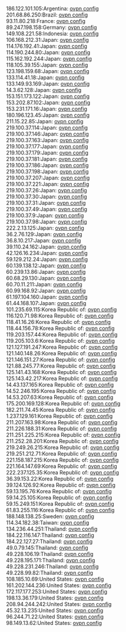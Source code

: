 186.122.101.105:Argentina: [ovpn config](vpn/186_122_101_105.ovpn)  
201.68.86.250:Brazil: [ovpn config](vpn/201_68_86_250.ovpn)  
93.11.80.218:France: [ovpn config](vpn/93_11_80_218.ovpn)  
89.247.198.158:Germany: [ovpn config](vpn/89_247_198_158.ovpn)  
149.108.221.58:Indonesia: [ovpn config](vpn/149_108_221_58.ovpn)  
106.168.212.31:Japan: [ovpn config](vpn/106_168_212_31.ovpn)  
114.176.192.41:Japan: [ovpn config](vpn/114_176_192_41.ovpn)  
114.190.244.80:Japan: [ovpn config](vpn/114_190_244_80.ovpn)  
115.162.192.244:Japan: [ovpn config](vpn/115_162_192_244.ovpn)  
118.105.39.155:Japan: [ovpn config](vpn/118_105_39_155.ovpn)  
123.198.159.68:Japan: [ovpn config](vpn/123_198_159_68.ovpn)  
133.114.41.18:Japan: [ovpn config](vpn/133_114_41_18.ovpn)  
133.149.93.169:Japan: [ovpn config](vpn/133_149_93_169.ovpn)  
14.3.62.128:Japan: [ovpn config](vpn/14_3_62_128.ovpn)  
153.151.173.122:Japan: [ovpn config](vpn/153_151_173_122.ovpn)  
153.202.87.102:Japan: [ovpn config](vpn/153_202_87_102.ovpn)  
153.231.171.16:Japan: [ovpn config](vpn/153_231_171_16.ovpn)  
180.196.123.45:Japan: [ovpn config](vpn/180_196_123_45.ovpn)  
211.15.22.85:Japan: [ovpn config](vpn/211_15_22_85.ovpn)  
219.100.37.114:Japan: [ovpn config](vpn/219_100_37_114.ovpn)  
219.100.37.146:Japan: [ovpn config](vpn/219_100_37_146.ovpn)  
219.100.37.163:Japan: [ovpn config](vpn/219_100_37_163.ovpn)  
219.100.37.177:Japan: [ovpn config](vpn/219_100_37_177.ovpn)  
219.100.37.179:Japan: [ovpn config](vpn/219_100_37_179.ovpn)  
219.100.37.181:Japan: [ovpn config](vpn/219_100_37_181.ovpn)  
219.100.37.186:Japan: [ovpn config](vpn/219_100_37_186.ovpn)  
219.100.37.198:Japan: [ovpn config](vpn/219_100_37_198.ovpn)  
219.100.37.207:Japan: [ovpn config](vpn/219_100_37_207.ovpn)  
219.100.37.221:Japan: [ovpn config](vpn/219_100_37_221.ovpn)  
219.100.37.26:Japan: [ovpn config](vpn/219_100_37_26.ovpn)  
219.100.37.30:Japan: [ovpn config](vpn/219_100_37_30.ovpn)  
219.100.37.31:Japan: [ovpn config](vpn/219_100_37_31.ovpn)  
219.100.37.49:Japan: [ovpn config](vpn/219_100_37_49.ovpn)  
219.100.37.9:Japan: [ovpn config](vpn/219_100_37_9.ovpn)  
219.100.37.98:Japan: [ovpn config](vpn/219_100_37_98.ovpn)  
222.2.13.125:Japan: [ovpn config](vpn/222_2_13_125.ovpn)  
36.2.76.129:Japan: [ovpn config](vpn/36_2_76_129.ovpn)  
36.8.10.217:Japan: [ovpn config](vpn/36_8_10_217.ovpn)  
39.110.24.162:Japan: [ovpn config](vpn/39_110_24_162.ovpn)  
42.126.16.234:Japan: [ovpn config](vpn/42_126_16_234.ovpn)  
59.129.212.24:Japan: [ovpn config](vpn/59_129_212_24.ovpn)  
60.139.138.12:Japan: [ovpn config](vpn/60_139_138_12.ovpn)  
60.239.13.86:Japan: [ovpn config](vpn/60_239_13_86.ovpn)  
60.68.29.130:Japan: [ovpn config](vpn/60_68_29_130.ovpn)  
60.70.11.211:Japan: [ovpn config](vpn/60_70_11_211.ovpn)  
60.99.168.92:Japan: [ovpn config](vpn/60_99_168_92.ovpn)  
61.197.104.160:Japan: [ovpn config](vpn/61_197_104_160.ovpn)  
61.44.168.107:Japan: [ovpn config](vpn/61_44_168_107.ovpn)  
101.235.69.115:Korea Republic of: [ovpn config](vpn/101_235_69_115.ovpn)  
116.120.71.98:Korea Republic of: [ovpn config](vpn/116_120_71_98.ovpn)  
118.41.16.26:Korea Republic of: [ovpn config](vpn/118_41_16_26.ovpn)  
118.44.156.78:Korea Republic of: [ovpn config](vpn/118_44_156_78.ovpn)  
119.203.157.44:Korea Republic of: [ovpn config](vpn/119_203_157_44.ovpn)  
119.205.103.6:Korea Republic of: [ovpn config](vpn/119_205_103_6.ovpn)  
121.127.191.247:Korea Republic of: [ovpn config](vpn/121_127_191_247.ovpn)  
121.140.148.26:Korea Republic of: [ovpn config](vpn/121_140_148_26.ovpn)  
121.146.151.27:Korea Republic of: [ovpn config](vpn/121_146_151_27.ovpn)  
121.88.245.77:Korea Republic of: [ovpn config](vpn/121_88_245_77.ovpn)  
125.141.43.168:Korea Republic of: [ovpn config](vpn/125_141_43_168.ovpn)  
125.143.42.217:Korea Republic of: [ovpn config](vpn/125_143_42_217.ovpn)  
14.43.137.165:Korea Republic of: [ovpn config](vpn/14_43_137_165.ovpn)  
14.52.246.195:Korea Republic of: [ovpn config](vpn/14_52_246_195.ovpn)  
14.53.207.63:Korea Republic of: [ovpn config](vpn/14_53_207_63.ovpn)  
175.200.169.128:Korea Republic of: [ovpn config](vpn/175_200_169_128.ovpn)  
182.211.74.45:Korea Republic of: [ovpn config](vpn/182_211_74_45.ovpn)  
1.237.129.161:Korea Republic of: [ovpn config](vpn/1_237_129_161.ovpn)  
211.207.163.98:Korea Republic of: [ovpn config](vpn/211_207_163_98.ovpn)  
211.226.188.31:Korea Republic of: [ovpn config](vpn/211_226_188_31.ovpn)  
211.251.225.215:Korea Republic of: [ovpn config](vpn/211_251_225_215.ovpn)  
211.252.28.201:Korea Republic of: [ovpn config](vpn/211_252_28_201.ovpn)  
219.249.26.215:Korea Republic of: [ovpn config](vpn/219_249_26_215.ovpn)  
219.251.212.71:Korea Republic of: [ovpn config](vpn/219_251_212_71.ovpn)  
221.158.187.215:Korea Republic of: [ovpn config](vpn/221_158_187_215.ovpn)  
221.164.147.69:Korea Republic of: [ovpn config](vpn/221_164_147_69.ovpn)  
222.237.125.35:Korea Republic of: [ovpn config](vpn/222_237_125_35.ovpn)  
36.39.153.22:Korea Republic of: [ovpn config](vpn/36_39_153_22.ovpn)  
39.124.126.92:Korea Republic of: [ovpn config](vpn/39_124_126_92.ovpn)  
59.13.195.76:Korea Republic of: [ovpn config](vpn/59_13_195_76.ovpn)  
59.14.25.105:Korea Republic of: [ovpn config](vpn/59_14_25_105.ovpn)  
59.15.249.151:Korea Republic of: [ovpn config](vpn/59_15_249_151.ovpn)  
61.83.255.116:Korea Republic of: [ovpn config](vpn/61_83_255_116.ovpn)  
188.148.138.25:Sweden: [ovpn config](vpn/188_148_138_25.ovpn)  
114.34.182.38:Taiwan: [ovpn config](vpn/114_34_182_38.ovpn)  
134.236.44.251:Thailand: [ovpn config](vpn/134_236_44_251.ovpn)  
184.22.116.147:Thailand: [ovpn config](vpn/184_22_116_147.ovpn)  
184.22.127.27:Thailand: [ovpn config](vpn/184_22_127_27.ovpn)  
49.0.79.145:Thailand: [ovpn config](vpn/49_0_79_145.ovpn)  
49.228.106.19:Thailand: [ovpn config](vpn/49_228_106_19.ovpn)  
49.228.195.171:Thailand: [ovpn config](vpn/49_228_195_171.ovpn)  
49.228.231.246:Thailand: [ovpn config](vpn/49_228_231_246.ovpn)  
49.228.99.82:Thailand: [ovpn config](vpn/49_228_99_82.ovpn)  
108.185.10.69:United States: [ovpn config](vpn/108_185_10_69.ovpn)  
161.202.144.236:United States: [ovpn config](vpn/161_202_144_236.ovpn)  
172.117.177.253:United States: [ovpn config](vpn/172_117_177_253.ovpn)  
198.13.36.179:United States: [ovpn config](vpn/198_13_36_179.ovpn)  
208.94.244.242:United States: [ovpn config](vpn/208_94_244_242.ovpn)  
45.32.13.235:United States: [ovpn config](vpn/45_32_13_235.ovpn)  
96.244.71.22:United States: [ovpn config](vpn/96_244_71_22.ovpn)  
98.149.13.62:United States: [ovpn config](vpn/98_149_13_62.ovpn)  
